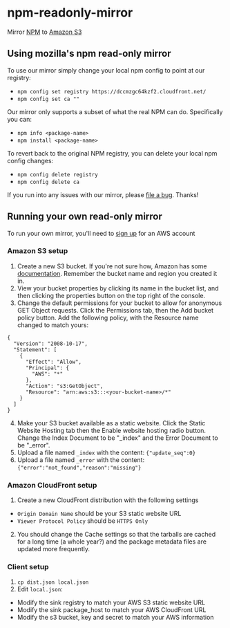 # npm-readonly-mirror

Mirror [NPM](https://npmjs.org) to [Amazon S3](http://aws.amazon.com/s3/)

## Using mozilla's npm read-only mirror

To use our mirror simply change your local npm config to point at our registry:

* `npm config set registry https://dccmzgc64kzf2.cloudfront.net/`
* `npm config set ca ""`

Our mirror only supports a subset of what the real NPM can do. Specifically you can:

* `npm info <package-name>`
* `npm install <package-name>`

To revert back to the original NPM registry, you can delete your local npm config changes:

* `npm config delete registry`
* `npm config delete ca`

If you run into any issues with our mirror, please [file a bug](https://github.com/jbuck/npm-readonly-mirror/issues). Thanks!

## Running your own read-only mirror

To run your own mirror, you'll need to [sign up](https://portal.aws.amazon.com/gp/aws/developer/registration/index.html) for an AWS account

### Amazon S3 setup

1. Create a new S3 bucket. If you're not sure how, Amazon has some [documentation](http://docs.aws.amazon.com/AmazonS3/latest/gsg/CreatingABucket.html). Remember the bucket name and region you created it in.
2. View your bucket properties by clicking its name in the bucket list, and then clicking the properties button on the top right of the console.
3. Change the default permissions for your bucket to allow for anonymous GET Object requests. Click the Permissions tab, then the Add bucket policy button. Add the following policy, with the Resource name changed to match yours:

```
{
  "Version": "2008-10-17",
  "Statement": [
    {
      "Effect": "Allow",
      "Principal": {
        "AWS": "*"
      },
      "Action": "s3:GetObject",
      "Resource": "arn:aws:s3:::<your-bucket-name>/*"
    }
  ]
}
```

4. Make your S3 bucket available as a static website. Click the Static Website Hosting tab then the Enable website hosting radio button. Change the Index Document to be "_index" and the Error Document to be "_error".
5. Upload a file named `_index` with the content: `{"update_seq":0}`
6. Upload a file named `_error` with the content: `{"error":"not_found","reason":"missing"}`

### Amazon CloudFront setup

1. Create a new CloudFront distribution with the following settings
  * `Origin Domain Name` should be your S3 static website URL
  * `Viewer Protocol Policy` should be `HTTPS Only`
2. You should change the Cache settings so that the tarballs are cached for a long time (a whole year?) and the package metadata files are updated more frequently.

### Client setup

1. `cp dist.json local.json`
2. Edit `local.json`:
  * Modify the sink registry to match your AWS S3 static website URL
  * Modify the sink package_host to match your AWS CloudFront URL
  * Modify the s3 bucket, key and secret to match your AWS information
